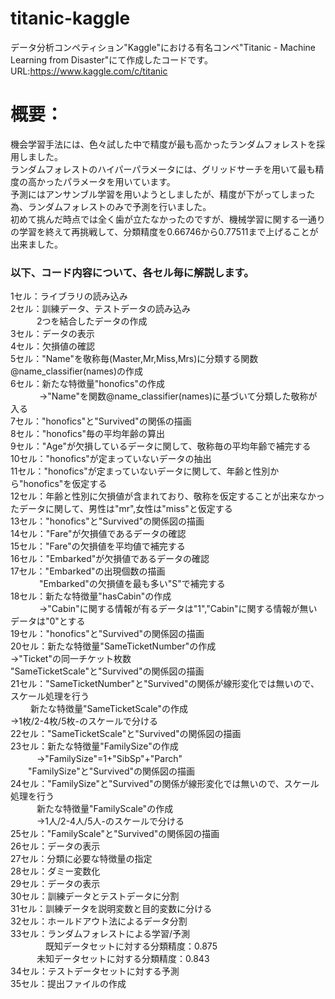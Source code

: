# titanic-kaggle

データ分析コンペティション"Kaggle"における有名コンペ"Titanic - Machine Learning from Disaster"にて作成したコードです。
URL:https://www.kaggle.com/c/titanic

# 概要：
機会学習手法には、色々試した中で精度が最も高かったランダムフォレストを採用しました。  
ランダムフォレストのハイパーパラメータには、グリッドサーチを用いて最も精度の高かったパラメータを用いています。  
予測にはアンサンブル学習を用いようとしましたが、精度が下がってしまった為、ランダムフォレストのみで予測を行いました。  
初めて挑んだ時点では全く歯が立たなかったのですが、機械学習に関する一通りの学習を終えて再挑戦して、分類精度を0.66746から0.77511まで上げることが出来ました。  

### 以下、コード内容について、各セル毎に解説します。
1セル：ライブラリの読み込み  
2セル：訓練データ、テストデータの読み込み  
 　　　2つを結合したデータの作成  
3セル：データの表示  
4セル：欠損値の確認  
5セル："Name"を敬称毎(Master,Mr,Miss,Mrs)に分類する関数@name_classifier(names)の作成  
6セル：新たな特徴量"honofics"の作成  
　　　 →"Name"を関数@name_classifier(names)に基づいて分類した敬称が入る  
7セル："honofics"と"Survived"の関係の描画  
8セル："honofics"毎の平均年齢の算出  
9セル："Age"が欠損しているデータに関して、敬称毎の平均年齢で補完する  
10セル："honofics"が定まっていないデータの抽出  
11セル："honofics"が定まっていないデータに関して、年齢と性別から"honofics"を仮定する  
12セル：年齢と性別に欠損値が含まれており、敬称を仮定することが出来なかったデータに関して、男性は"mr",女性は"miss"と仮定する  
13セル："honofics"と"Survived"の関係図の描画  
14セル："Fare"が欠損値であるデータの確認  
15セル："Fare"の欠損値を平均値で補完する  
16セル："Embarked"が欠損値であるデータの確認  
17セル："Embarked"の出現個数の描画  
　　　  "Embarked"の欠損値を最も多い"S"で補完する  
18セル：新たな特徴量"hasCabin"の作成  
　　　  →"Cabin"に関する情報が有るデータは"1","Cabin"に関する情報が無いデータは"0"とする  
19セル："honofics"と"Survived"の関係図の描画  
20セル：新たな特徴量"SameTicketNumber"の作成  
        →"Ticket"の同一チケット枚数  
         "SameTicketScale"と"Survived"の関係図の描画  
21セル："SameTicketNumber"と"Survived"の関係が線形変化では無いので、スケール処理を行う  
  　　  新たな特徴量"SameTicketScale"の作成      
        →1枚/2-4枚/5枚-のスケールで分ける  
22セル："SameTicketScale"と"Survived"の関係図の描画  
23セル：新たな特徴量"FamilySize"の作成  
  　　　→"FamilySize"=1+"SibSp"+"Parch"  
     　　"FamilySize"と"Survived"の関係図の描画  
24セル："FamilySize"と"Survived"の関係が線形変化では無いので、スケール処理を行う  
  　　　新たな特徴量"FamilyScale"の作成  
  　　　→1人/2-4人/5人-のスケールで分ける  
25セル："FamilyScale"と"Survived"の関係図の描画  
26セル：データの表示  
27セル：分類に必要な特徴量の指定  
28セル：ダミー変数化  
29セル：データの表示  
30セル：訓練データとテストデータに分割  
31セル：訓練データを説明変数と目的変数に分ける  
32セル：ホールドアウト法によるデータ分割  
33セル：ランダムフォレストによる学習/予測  
　　　　既知データセットに対する分類精度：0.875  
  　　　未知データセットに対する分類精度：0.843  
34セル：テストデータセットに対する予測  
35セル：提出ファイルの作成  
